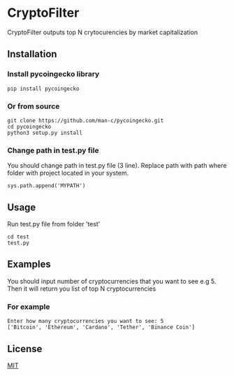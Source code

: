 # CryptoFilter
 CryptoFilter outputs top N crytocurencies by market capitalization
## Installation
### Install pycoingecko library 
```
pip install pycoingecko
```
### Or from source
```
git clone https://github.com/man-c/pycoingecko.git
cd pycoingecko
python3 setup.py install
```
### Change path in test.py file
You should change path in test.py file (3 line). Replace path with path where folder with project located in your system.
```
sys.path.append('MYPATH')
```

## Usage
Run test.py file from folder 'test'
```
cd test 
test.py
```
## Examples
You should input number of cryptocurrencies that you want to see e.g 5.
Then it will return you list of top N cryptocurrencies
### For example
```
Enter how many cryptocurrencies you want to see: 5
['Bitcoin', 'Ethereum', 'Cardano', 'Tether', 'Binance Coin']
```
## License

[MIT](https://choosealicense.com/licenses/mit/)
